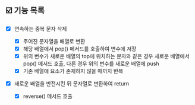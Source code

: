 ## ☑️ 기능 목록

- [x] 연속하는 중복 문자 삭제
  
  - [x] 주어진 문자열을 배열로 변환
  - [x] 해당 배열에서 pop() 메서드를 호출하여 변수에 저장
  - [x] 위의 변수가 새로운 배열의 top에 위치하는 문자와 같은 경우 새로운 배열에서 pop() 메서드 호출, 다른 경우 위의 변수를 새로운 배열에 push
  - [x] 기존 배열에 요소가 존재하지 않을 때까지 반복

- [x] 새로운 배열을 반전시킨 뒤 문자열로 변환하여 return
  
  - [x] reverse() 메서드 호출
